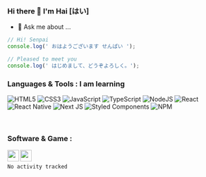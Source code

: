 ### Hi there 👋 I'm Hai [はい]

- 💬 Ask me about ...

```javascript
// Hi! Senpai
console.log(' おはようございます せんぱい ');

// Pleased to meet you
console.log(' はじめまして、どうぞよろしく。');
```

### Languages & Tools : I am learning

![HTML5](https://img.shields.io/badge/html5-%23E34F26.svg?style=for-the-badge&logo=html5&logoColor=white)
![CSS3](https://img.shields.io/badge/css3-%231572B6.svg?style=for-the-badge&logo=css3&logoColor=white)
![JavaScript](https://img.shields.io/badge/javascript-%23323330.svg?style=for-the-badge&logo=javascript&logoColor=%23F7DF1E)
![TypeScript](https://img.shields.io/badge/typescript-%23007ACC.svg?style=for-the-badge&logo=typescript&logoColor=white)
![NodeJS](https://img.shields.io/badge/node.js-6DA55F?style=for-the-badge&logo=node.js&logoColor=white)
![React](https://img.shields.io/badge/react-%2320232a.svg?style=for-the-badge&logo=react&logoColor=%2361DAFB)
![React Native](https://img.shields.io/badge/react_native-%2320232a.svg?style=for-the-badge&logo=react&logoColor=%2361DAFB)
![Next JS](https://img.shields.io/badge/Next-black?style=for-the-badge&logo=next.js&logoColor=white)
![Styled Components](https://img.shields.io/badge/styled--components-DB7093?style=for-the-badge&logo=styled-components&logoColor=white)
![NPM](https://img.shields.io/badge/NPM-%23000000.svg?style=for-the-badge&logo=npm&logoColor=white)

<br />

### Software & Game :

<img src="https://img.icons8.com/color/48/000000/visual-studio-code-2019.png" width="26px" align="left"/>
<img src="https://img.icons8.com/fluent/48/000000/dota.png" width="26px" align="left"/>


<br />
<!--START_SECTION:waka-->

```text
No activity tracked
```

<!--END_SECTION:waka-->

<br />
<br />

